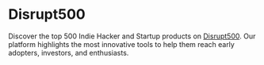 # Disrupt500

Discover the top 500 Indie Hacker and Startup products on [Disrupt500](https://www.disrupt500.com). Our platform highlights the most innovative tools to help them reach early adopters, investors, and enthusiasts.
